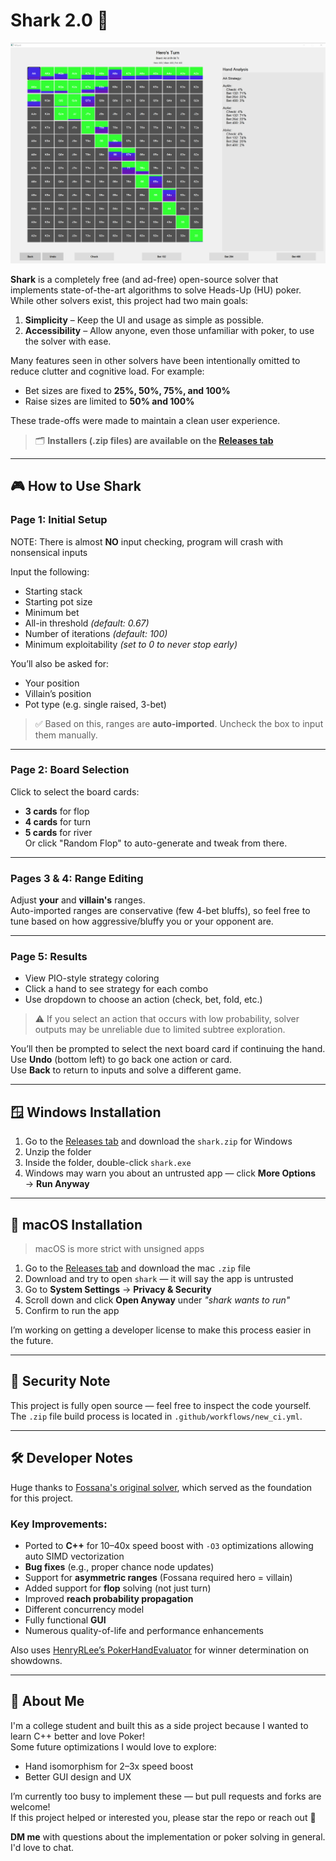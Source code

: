 # Shark 2.0 🦈
![Solver UI](Solver.png)

**Shark** is a completely free (and ad-free) open-source solver that implements state-of-the-art algorithms to solve Heads-Up (HU) poker. While other solvers exist, this project had two main goals:

1. **Simplicity** – Keep the UI and usage as simple as possible.
2. **Accessibility** – Allow anyone, even those unfamiliar with poker, to use the solver with ease.

Many features seen in other solvers have been intentionally omitted to reduce clutter and cognitive load. For example:
- Bet sizes are fixed to **25%, 50%, 75%, and 100%**
- Raise sizes are limited to **50% and 100%**

These trade-offs were made to maintain a clean user experience.

> 🗂️ **Installers (.zip files) are available on the [Releases tab](https://github.com/your-repo-name/releases)**

---

## 🎮 How to Use Shark

### Page 1: Initial Setup
NOTE: There is almost **NO** input checking, program will crash with nonsensical inputs

Input the following:
- Starting stack
- Starting pot size
- Minimum bet
- All-in threshold *(default: 0.67)*
- Number of iterations *(default: 100)*
- Minimum exploitability *(set to 0 to never stop early)*

You’ll also be asked for:
- Your position
- Villain’s position
- Pot type (e.g. single raised, 3-bet)

> ✅ Based on this, ranges are **auto-imported**. Uncheck the box to input them manually.
---

### Page 2: Board Selection
Click to select the board cards:
- **3 cards** for flop
- **4 cards** for turn
- **5 cards** for river  
Or click "Random Flop" to auto-generate and tweak from there.

---

### Pages 3 & 4: Range Editing
Adjust **your** and **villain's** ranges.  
Auto-imported ranges are conservative (few 4-bet bluffs), so feel free to tune based on how aggressive/bluffy you or your opponent are.

---

### Page 5: Results
- View PIO-style strategy coloring
- Click a hand to see strategy for each combo
- Use dropdown to choose an action (check, bet, fold, etc.)

> ⚠️ If you select an action that occurs with low probability, solver outputs may be unreliable due to limited subtree exploration.

You’ll then be prompted to select the next board card if continuing the hand.  
Use **Undo** (bottom left) to go back one action or card.  
Use **Back** to return to inputs and solve a different game.

---

## 🪟 Windows Installation
1. Go to the [Releases tab](https://github.com/your-repo-name/releases) and download the `shark.zip` for Windows
2. Unzip the folder
3. Inside the folder, double-click `shark.exe`
4. Windows may warn you about an untrusted app — click **More Options** → **Run Anyway**

---

## 🍎 macOS Installation
> macOS is more strict with unsigned apps

1. Go to the [Releases tab](https://github.com/your-repo-name/releases) and download the mac `.zip` file
2. Download and try to open `shark` — it will say the app is untrusted
3. Go to **System Settings** → **Privacy & Security**
4. Scroll down and click **Open Anyway** under *"shark wants to run"*
5. Confirm to run the app

I’m working on getting a developer license to make this process easier in the future.

---

## 🔐 Security Note
This project is fully open source — feel free to inspect the code yourself.  
The `.zip` file build process is located in `.github/workflows/new_ci.yml`.

---

## 🛠 Developer Notes

Huge thanks to [Fossana's original solver](https://github.com/Fossana/discounted-cfr-poker-solver), which served as the foundation for this project.

### Key Improvements:
- Ported to **C++** for 10–40x speed boost with `-O3` optimizations allowing auto SIMD vectorization
- **Bug fixes** (e.g., proper chance node updates)
- Support for **asymmetric ranges** (Fossana required hero = villain)
- Added support for **flop** solving (not just turn)
- Improved **reach probability propagation**
- Different concurrency model
- Fully functional **GUI**
- Numerous quality-of-life and performance enhancements

Also uses [HenryRLee’s PokerHandEvaluator](https://github.com/HenryRLee/PokerHandEvaluator) for winner determination on showdowns.

---

## 👋 About Me

I'm a college student and built this as a side project because I wanted to learn C++ better and love Poker!  
Some future optimizations I would love to explore:
- Hand isomorphism for 2–3x speed boost
- Better GUI design and UX

I’m currently too busy to implement these — but pull requests and forks are welcome!  
If this project helped or interested you, please star the repo or reach out 🙌

**DM me** with questions about the implementation or poker solving in general. I'd love to chat.
